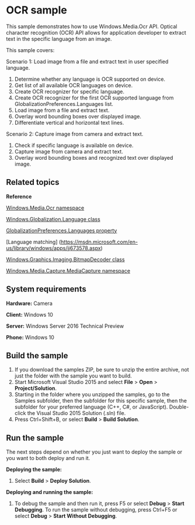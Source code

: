 <!---
  category: ControlsLayoutAndText
  samplefwlink: http://go.microsoft.com/fwlink/p/?LinkId=620579
--->

# OCR sample

This sample demonstrates how to use Windows.Media.Ocr API. Optical character recognition (OCR) API allows for application developer to extract text in the specific language from an image.

This sample covers:

Scenario 1: Load image from a file and extract text in user specified language.

1. Determine whether any language is OCR supported on device.
2. Get list of all available OCR languages on device.
3. Create OCR recognizer for specific language.
4. Create OCR recognizer for the first OCR supported language from GlobalizationPreferences.Languages list.
5. Load image from a file and extract text.
6. Overlay word bounding boxes over displayed image.
7. Differentiate vertical and horizontal text lines.

Scenario 2: Capture image from camera and extract text.

1. Check if specific language is available on device.
2. Capture image from camera and extract text.
3. Overlay word bounding boxes and recognized text over displayed image.

## Related topics

**Reference**

[Windows.Media.Ocr namespace](https://msdn.microsoft.com/en-us/library/windows/apps/windows.media.ocr.aspx)

[Windows.Globalization.Language class](https://msdn.microsoft.com/en-us/library/windows/apps/windows.globalization.language.aspx)

[GlobalizationPreferences.Languages property](https://msdn.microsoft.com/en-us/library/windows/apps/windows.system.userprofile.globalizationpreferences.languages.aspx)

[Language matching] (https://msdn.microsoft.com/en-us/library/windows/apps/jj673578.aspx)

[Windows.Graphics.Imaging.BitmapDecoder class](https://msdn.microsoft.com/en-us/library/windows/apps/windows.graphics.imaging.bitmapdecoder.aspx)

[Windows.Media.Capture.MediaCapture namespace](https://msdn.microsoft.com/en-us/library/windows/apps/windows.media.capture.aspx)

## System requirements

**Hardware:** Camera

**Client:** Windows 10

**Server:** Windows Server 2016 Technical Preview

**Phone:** Windows 10

## Build the sample

1. If you download the samples ZIP, be sure to unzip the entire archive, not just the folder with the sample you want to build. 
2. Start Microsoft Visual Studio 2015 and select **File** \> **Open** \> **Project/Solution**.
3. Starting in the folder where you unzipped the samples, go to the Samples subfolder, then the subfolder for this specific sample, then the subfolder for your preferred language (C++, C#, or JavaScript). Double-click the Visual Studio 2015 Solution (.sln) file.
4. Press Ctrl+Shift+B, or select **Build** \> **Build Solution**.

## Run the sample

The next steps depend on whether you just want to deploy the sample or you want to both deploy and run it.

**Deploying the sample:**

1.  Select **Build** \> **Deploy Solution**.

**Deploying and running the sample:**

1.  To debug the sample and then run it, press F5 or select **Debug** \> **Start Debugging**. To run the sample without debugging, press Ctrl+F5 or select **Debug** \> **Start Without Debugging**.
